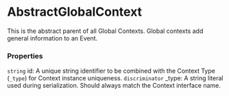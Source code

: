 # AbstractGlobalContext
This is the abstract parent of all Global Contexts. Global contexts add general information to an Event.

### Properties
`string` id: A unique string identifier to be combined with the Context Type (`_type`) 
for Context instance uniqueness.
`discriminator` _type: A string literal used during serialization. Should always match the Context interface name.
